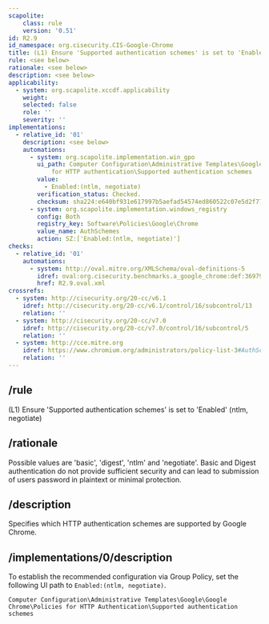 ```yaml
---
scapolite:
    class: rule
    version: '0.51'
id: R2.9
id_namespace: org.cisecurity.CIS-Google-Chrome
title: (L1) Ensure 'Supported authentication schemes' is set to 'Enabled' (ntlm, negotiate)
rule: <see below>
rationale: <see below>
description: <see below>
applicability:
  - system: org.scapolite.xccdf.applicability
    weight:
    selected: false
    role: ''
    severity: ''
implementations:
  - relative_id: '01'
    description: <see below>
    automations:
      - system: org.scapolite.implementation.win_gpo
        ui_path: Computer Configuration\Administrative Templates\Google\Google Chrome\Policies
            for HTTP authentication\Supported authentication schemes
        value:
          - Enabled:(ntlm, negotiate)
        verification_status: Checked.
        checksum: sha224:e640bf931e617997b5aefad54574ed860522c07e5d2f771b2559a2bb
      - system: org.scapolite.implementation.windows_registry
        config: Both
        registry_key: Software\Policies\Google\Chrome
        value_name: AuthSchemes
        action: SZ:['Enabled:(ntlm, negotiate)']
checks:
  - relative_id: '01'
    automations:
      - system: http://oval.mitre.org/XMLSchema/oval-definitions-5
        idref: oval:org.cisecurity.benchmarks.a_google_chrome:def:36979100
        href: R2.9.oval.xml
crossrefs:
  - system: http://cisecurity.org/20-cc/v6.1
    idref: http://cisecurity.org/20-cc/v6.1/control/16/subcontrol/13
    relation: ''
  - system: http://cisecurity.org/20-cc/v7.0
    idref: http://cisecurity.org/20-cc/v7.0/control/16/subcontrol/5
    relation: ''
  - system: http://cce.mitre.org
    idref: https://www.chromium.org/administrators/policy-list-3#AuthSchemes
    relation: ''
---
```



## /rule

(L1) Ensure 'Supported authentication schemes' is set to 'Enabled'
(ntlm, negotiate)

## /rationale

Possible values are 'basic', 'digest', 'ntlm' and 'negotiate'.
Basic and Digest authentication do not provide sufficient security and
can lead to submission of users password in plaintext or minimal
protection.

## /description

Specifies which HTTP authentication schemes are supported by Google
Chrome.

## /implementations/0/description

To establish the recommended configuration via Group Policy, set the
following UI path to `Enabled:(ntlm, negotiate)`.

`Computer Configuration\Administrative Templates\Google\Google Chrome\Policies for HTTP Authentication\Supported authentication schemes`

